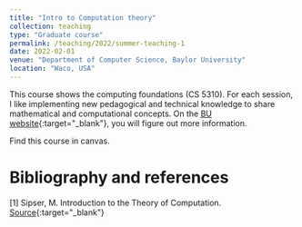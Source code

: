 ```yaml
---
title: "Intro to Computation theory"
collection: teaching
type: "Graduate course"
permalink: /teaching/2022/summer-teaching-1
date: 2022-02-01
venue: "Department of Computer Science, Baylor University"
location: "Waco, USA"
---
```



This course shows the computing foundations (CS 5310). For each session, I like implementing new pedagogical and technical knowledge to share mathematical and computational concepts. On the [BU website](https://tinyurl.com/yhgalmw6){:target="_blank"}, you will figure out more information.




Find this course in canvas.

# Bibliography and references
[1] Sipser, M. Introduction to the Theory of Computation.
 [Source](https://tinyurl.com/gqeqyze){:target="_blank"}
